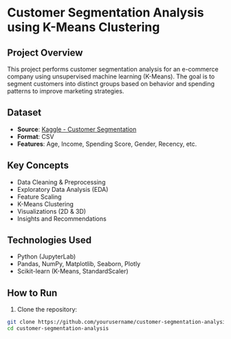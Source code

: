 #  Customer Segmentation Analysis using K-Means Clustering

##  Project Overview
This project performs customer segmentation analysis for an e-commerce company using unsupervised machine learning (K-Means). The goal is to segment customers into distinct groups based on behavior and spending patterns to improve marketing strategies.

##  Dataset
- **Source**: [Kaggle - Customer Segmentation](https://www.kaggle.com/code/analystoleksandra/marketing-analytics-customer-segmentation)
- **Format**: CSV
- **Features**: Age, Income, Spending Score, Gender, Recency, etc.

##  Key Concepts
- Data Cleaning & Preprocessing
- Exploratory Data Analysis (EDA)
- Feature Scaling
- K-Means Clustering
- Visualizations (2D & 3D)
- Insights and Recommendations

##  Technologies Used
- Python (JupyterLab)
- Pandas, NumPy, Matplotlib, Seaborn, Plotly
- Scikit-learn (K-Means, StandardScaler)

##  How to Run

1. Clone the repository:
```bash
git clone https://github.com/yourusername/customer-segmentation-analysis.git
cd customer-segmentation-analysis
